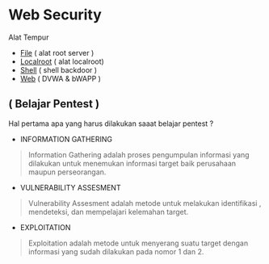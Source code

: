 # Web Security 
Alat Tempur
- [File](https://github.com/pbk-fkom/web-security/tree/main/file/) ( alat root server )
- [Localroot](https://github.com/pbk-fkom/web-security/tree/main/localroot/) ( alat localroot)
- [Shell](https://github.com/pbk-fkom/web-security/tree/main/shell/) ( shell backdoor )
- [Web](https://github.com/pbk-fkom/web-security/tree/main/web) ( DVWA & bWAPP )
## ( Belajar Pentest )

Hal pertama apa yang harus dilakukan saaat belajar pentest ?

- INFORMATION GATHERING
> Information Gathering adalah proses pengumpulan informasi yang dilakukan untuk menemukan informasi target baik perusahaan maupun perseorangan.
- VULNERABILITY ASSESMENT
> Vulnerability Assesment adalah metode untuk melakukan identifikasi , mendeteksi, dan mempelajari kelemahan target.
- EXPLOITATION
> Exploitation adalah metode untuk menyerang suatu target dengan informasi yang sudah dilakukan pada nomor 1 dan 2.

